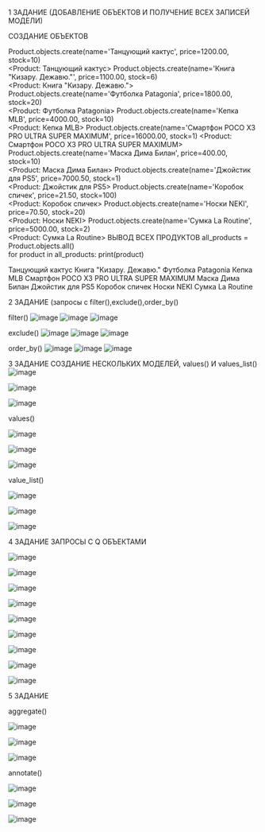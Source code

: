 1 ЗАДАНИЕ (ДОБАВЛЕНИЕ ОБЪЕКТОВ И ПОЛУЧЕНИЕ ВСЕХ ЗАПИСЕЙ МОДЕЛИ)

СОЗДАНИЕ ОБЪЕКТОВ

Product.objects.create(name='Танцующий кактус', price=1200.00, stock=10)                    
<Product: Танцующий кактус>
Product.objects.create(name='Книга "Кизару. Дежавю."', price=1100.00, stock=6)   
<Product: Книга "Кизару. Дежавю.">
Product.objects.create(name='Футболка Patagonia', price=1800.00, stock=20)                             
<Product: Футболка Patagonia>
Product.objects.create(name='Кепка MLB', price=4000.00, stock=10)           
<Product: Кепка MLB>
Product.objects.create(name='Смартфон POCO X3 PRO ULTRA SUPER MAXIMUM', price=16000.00, stock=1) 
<Product: Смартфон POCO X3 PRO ULTRA SUPER MAXIMUM>
Product.objects.create(name='Маска Дима Билан', price=400.00, stock=10)    
<Product: Маска Дима Билан>
Product.objects.create(name='Джойстик для PS5', price=7000.50, stock=1)    
<Product: Джойстик для PS5>
Product.objects.create(name='Коробок спичек', price=21.50, stock=100)      
<Product: Коробок спичек>
Product.objects.create(name='Носки NEKI', price=70.50, stock=20)          
<Product: Носки NEKI>
Product.objects.create(name='Сумка La Routine', price=5000.00, stock=2)     
<Product: Сумка La Routine>
ВЫВОД ВСЕХ ПРОДУКТОВ
all_products = Product.objects.all()                                       
for product in all_products:
  print(product)

Танцующий кактус
Книга "Кизару. Дежавю."
Футболка Patagonia
Кепка MLB
Смартфон POCO X3 PRO ULTRA SUPER MAXIMUM
Маска Дима Билан
Джойстик для PS5
Коробок спичек
Носки NEKI
Сумка La Routine

2 ЗАДАНИЕ (запросы с filter(),exclude(),order_by()

filter()
![image](https://github.com/user-attachments/assets/d1d7ef17-7d92-4845-b02f-baa5af126df5)
![image](https://github.com/user-attachments/assets/feecdc14-68a8-45f5-ba84-883897f9bff9)
![image](https://github.com/user-attachments/assets/5049a2ef-ebef-400c-a7a6-9458d666878c)

exclude()
![image](https://github.com/user-attachments/assets/5677985a-80d0-4303-bf91-e3ca667995c8)
![image](https://github.com/user-attachments/assets/d6b7f460-c39b-4875-8050-fab6544ef600)
![image](https://github.com/user-attachments/assets/c9685f02-8b86-4b62-9069-61a9601a633a)

order_by()
![image](https://github.com/user-attachments/assets/f24e6d1b-a4e0-4ad3-91d7-9b1029f080c5)
![image](https://github.com/user-attachments/assets/efa301c3-1de5-44ed-946b-38bf04919452)
![image](https://github.com/user-attachments/assets/cbaff8e8-4467-43d4-bb50-7048ec911e14)

3 ЗАДАНИЕ СОЗДАНИЕ НЕСКОЛЬКИХ МОДЕЛЕЙ, values() И values_list()
![image](https://github.com/user-attachments/assets/a9f0cd71-2372-4214-ac1a-f5179eb04c01)

![image](https://github.com/user-attachments/assets/113ae6fc-e931-47fe-ad01-82cc05bb101e)

![image](https://github.com/user-attachments/assets/38c4ba3c-ae30-477d-8ff9-30dc8688a9ef)

values()

![image](https://github.com/user-attachments/assets/ed147c47-5201-45e7-bd0c-dd27d7610d2f)

![image](https://github.com/user-attachments/assets/ba9bbcbc-3bf9-4b04-8026-19966d1bd588)

![image](https://github.com/user-attachments/assets/17ed78b8-c4d5-4447-b91f-72088225635f)

value_list()

![image](https://github.com/user-attachments/assets/14f9f8cd-e696-4f09-a0f3-6db61ea1f606)


![image](https://github.com/user-attachments/assets/8e6b1631-87e2-4b79-878b-0c60150f3b4c)

![image](https://github.com/user-attachments/assets/b5d220d0-657b-463c-b21f-3d3b45b2ddfd)

4 ЗАДАНИЕ ЗАПРОСЫ С Q ОБЪЕКТАМИ

![image](https://github.com/user-attachments/assets/01ebd92e-75c5-4ca1-bd3f-e665a864618c)

![image](https://github.com/user-attachments/assets/f9fb8c2c-cc10-47c6-8ca7-cfc8df87a8c0)

![image](https://github.com/user-attachments/assets/8ff16f00-e628-464b-8ec0-50c6f0312b81)

![image](https://github.com/user-attachments/assets/5c8b808f-b88b-4385-9d9d-93faaa6386fb)

![image](https://github.com/user-attachments/assets/d3fbaebd-c16f-4ea1-bf26-bfd6b2ce2eeb)

![image](https://github.com/user-attachments/assets/c4f7df2a-e328-42ba-82ea-11b3afb4b2dc)

![image](https://github.com/user-attachments/assets/b36c09e0-82cc-4111-a87d-b79e6eb2e25e)

![image](https://github.com/user-attachments/assets/0726ba2a-9fb3-446e-8464-4cefa578f51e)

![image](https://github.com/user-attachments/assets/63d95df9-e0c2-40b1-9ef7-2a52f7322eb3)

5 ЗАДАНИЕ 

aggregate()

![image](https://github.com/user-attachments/assets/b15fa1f5-d93a-4d9d-a0fd-8f1e4967fa41)

![image](https://github.com/user-attachments/assets/c6e33c5c-ec9f-4420-8bf9-3b2b6ee3e312)

![image](https://github.com/user-attachments/assets/28d7dd3b-4112-4d49-b4e1-0f96b5abb0b2)

annotate()

![image](https://github.com/user-attachments/assets/887f6d54-884e-442d-ba3c-c4ec3f785277)

![image](https://github.com/user-attachments/assets/66a60de2-cbfc-4da4-aaad-699458ca7258)

![image](https://github.com/user-attachments/assets/484174a6-ab16-4269-bd2c-648cb8167208)
